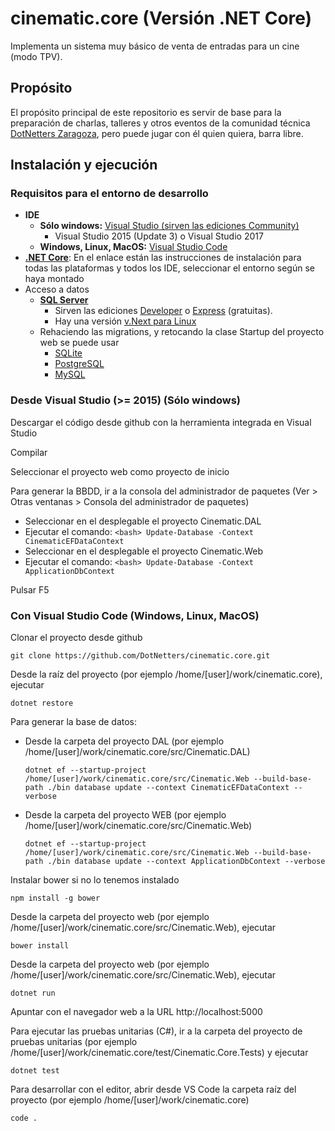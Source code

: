 # cinematic.core (Versión .NET Core)

Implementa un sistema muy básico de venta de entradas para un cine (modo TPV).

## Propósito

El propósito principal de este repositorio es servir de base para la preparación de charlas, talleres y otros eventos de la comunidad técnica [DotNetters Zaragoza](http://dotnetters.es), pero puede jugar con él quien quiera, barra libre.

## Instalación y ejecución

### Requisitos para el entorno de desarrollo

- **IDE**
  - **Sólo windows:** [Visual Studio (sirven las ediciones Community)](https://www.visualstudio.com/es/downloads/)
    - Visual Studio 2015 (Update 3) o Visual Studio 2017
  - **Windows, Linux, MacOS:** [Visual Studio Code](http://code.visualstudio.com/)
- [**.NET Core**](https://www.microsoft.com/net/core): En el enlace están las instrucciones de instalación para todas las plataformas y todos los IDE, seleccionar el entorno según se haya montado
- Acceso a datos
  - [**SQL Server**](https://www.microsoft.com/es-es/sql-server/sql-server-downloads)
    - Sirven las ediciones [Developer](https://my.visualstudio.com/Benefits?Wt.mc_id=o~msft~sql-server-dev-edition&campaign=o~msft~sql-server-dev-edition) o [Express](https://go.microsoft.com/fwlink/?LinkID=799012) (gratuitas).
    - Hay una versión [v.Next para Linux](https://www.microsoft.com/es-es/sql-server/sql-server-vnext-including-Linux)
  - Rehaciendo las migrations, y retocando la clase Startup del proyecto web se puede usar 
    - [SQLite](https://www.sqlite.org/)
    - [PostgreSQL](https://www.postgresql.org/)
    - [MySQL](https://www.mysql.com/)


### Desde Visual Studio (>= 2015) (Sólo windows)

Descargar el código desde github con la herramienta integrada en Visual Studio

Compilar

Seleccionar el proyecto web como proyecto de inicio

Para generar la BBDD, ir a la consola del administrador de paquetes (Ver > Otras ventanas > Consola del administrador de paquetes)
   - Seleccionar en el desplegable el proyecto Cinematic.DAL
   - Ejecutar el comando: 
    ```<bash>
    Update-Database -Context CinematicEFDataContext
    ```
   - Seleccionar en el desplegable el proyecto Cinematic.Web
   - Ejecutar el comando: 
    ```<bash>
    Update-Database -Context ApplicationDbContext
    ```

Pulsar F5

### Con Visual Studio Code (Windows, Linux, MacOS)

Clonar el proyecto desde github
```<bash>
git clone https://github.com/DotNetters/cinematic.core.git
```

Desde la raíz del proyecto (por ejemplo /home/[user]/work/cinematic.core), ejecutar 
```<bash>
dotnet restore
```

Para generar la base de datos: 
  - Desde la carpeta del proyecto DAL (por ejemplo /home/[user]/work/cinematic.core/src/Cinematic.DAL)
    ```<bash>
    dotnet ef --startup-project /home/[user]/work/cinematic.core/src/Cinematic.Web --build-base-path ./bin database update --context CinematicEFDataContext --verbose
    ```
  - Desde la carpeta del proyecto WEB (por ejemplo /home/[user]/work/cinematic.core/src/Cinematic.Web)
    ```<bash>
    dotnet ef --startup-project /home/[user]/work/cinematic.core/src/Cinematic.Web --build-base-path ./bin database update --context ApplicationDbContext --verbose
    ```

Instalar bower si no lo tenemos instalado
```<bash>
npm install -g bower
```

Desde la carpeta del proyecto web (por ejemplo /home/[user]/work/cinematic.core/src/Cinematic.Web), ejecutar
```<bash>
bower install 
```

Desde la carpeta del proyecto web (por ejemplo /home/[user]/work/cinematic.core/src/Cinematic.Web), ejecutar
```<bash>
dotnet run 
```

Apuntar con el navegador web a la URL http://localhost:5000

Para ejecutar las pruebas unitarias (C#), ir a la carpeta del proyecto de pruebas unitarias (por ejemplo /home/[user]/work/cinematic.core/test/Cinematic.Core.Tests) y ejecutar
```<language>
dotnet test
```

Para desarrollar con el editor, abrir desde VS Code la carpeta raíz del proyecto (por ejemplo /home/[user]/work/cinematic.core)
```<bash>
code .
```
